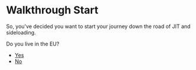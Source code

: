 # Walkthrough Start
So, you've decided you want to start your journey down the road of JIT and sideloading.

Do you live in the EU?
- [Yes](./eu-stik-install.md)
- [No](./world-stik.md)
